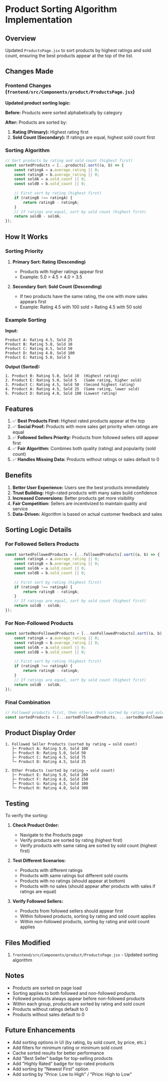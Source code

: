 # Product Sorting Algorithm Implementation

## Overview
Updated `ProductsPage.jsx` to sort products by highest ratings and sold count, ensuring the best products appear at the top of the list.

## Changes Made

### Frontend Changes (`frontend/src/Components/product/ProductsPage.jsx`)

**Updated product sorting logic:**

**Before:** Products were sorted alphabetically by category

**After:** Products are sorted by:
1. **Rating (Primary):** Highest rating first
2. **Sold Count (Secondary):** If ratings are equal, highest sold count first

### Sorting Algorithm

```jsx
// Sort products by rating and sold count (highest first)
const sortedProducts = [...products].sort((a, b) => {
    const ratingA = a.average_rating || 0;
    const ratingB = b.average_rating || 0;
    const soldA = a.sold_count || 0;
    const soldB = b.sold_count || 0;
    
    // First sort by rating (highest first)
    if (ratingB !== ratingA) {
        return ratingB - ratingA;
    }
    // If ratings are equal, sort by sold count (highest first)
    return soldB - soldA;
});
```

## How It Works

### Sorting Priority

1. **Primary Sort: Rating (Descending)**
   - Products with higher ratings appear first
   - Example: 5.0 > 4.5 > 4.0 > 3.5

2. **Secondary Sort: Sold Count (Descending)**
   - If two products have the same rating, the one with more sales appears first
   - Example: Rating 4.5 with 100 sold > Rating 4.5 with 50 sold

### Example Sorting

**Input:**
```
Product A: Rating 4.5, Sold 25
Product B: Rating 5.0, Sold 10
Product C: Rating 4.5, Sold 50
Product D: Rating 4.0, Sold 100
Product E: Rating 5.0, Sold 5
```

**Output (Sorted):**
```
1. Product B: Rating 5.0, Sold 10  (Highest rating)
2. Product E: Rating 5.0, Sold 5   (Same rating, higher sold)
3. Product C: Rating 4.5, Sold 50  (Second highest rating)
4. Product A: Rating 4.5, Sold 25  (Same rating, lower sold)
5. Product D: Rating 4.0, Sold 100 (Lowest rating)
```

## Features

1. ✅ **Best Products First:** Highest rated products appear at the top
2. ✅ **Social Proof:** Products with more sales get priority when ratings are equal
3. ✅ **Followed Sellers Priority:** Products from followed sellers still appear first
4. ✅ **Fair Algorithm:** Combines both quality (rating) and popularity (sold count)
5. ✅ **Handles Missing Data:** Products without ratings or sales default to 0

## Benefits

1. **Better User Experience:** Users see the best products immediately
2. **Trust Building:** High-rated products with many sales build confidence
3. **Increased Conversions:** Better products get more visibility
4. **Fair Competition:** Sellers are incentivized to maintain quality and service
5. **Data-Driven:** Algorithm is based on actual customer feedback and sales

## Sorting Logic Details

### For Followed Sellers Products
```jsx
const sortedFollowedProducts = [...followedProducts].sort((a, b) => {
    const ratingA = a.average_rating || 0;
    const ratingB = b.average_rating || 0;
    const soldA = a.sold_count || 0;
    const soldB = b.sold_count || 0;
    
    // First sort by rating (highest first)
    if (ratingB !== ratingA) {
        return ratingB - ratingA;
    }
    // If ratings are equal, sort by sold count (highest first)
    return soldB - soldA;
});
```

### For Non-Followed Products
```jsx
const sortedNonFollowedProducts = [...nonFollowedProducts].sort((a, b) => {
    const ratingA = a.average_rating || 0;
    const ratingB = b.average_rating || 0;
    const soldA = a.sold_count || 0;
    const soldB = b.sold_count || 0;
    
    // First sort by rating (highest first)
    if (ratingB !== ratingA) {
        return ratingB - ratingA;
    }
    // If ratings are equal, sort by sold count (highest first)
    return soldB - soldA;
});
```

### Final Combination
```jsx
// Followed products first, then others (both sorted by rating and sold count)
const sortedProducts = [...sortedFollowedProducts, ...sortedNonFollowedProducts];
```

## Product Display Order

```
1. Followed Seller Products (sorted by rating → sold count)
   ├─ Product A: Rating 5.0, Sold 100
   ├─ Product B: Rating 5.0, Sold 50
   ├─ Product C: Rating 4.5, Sold 75
   └─ Product D: Rating 4.5, Sold 25

2. Other Products (sorted by rating → sold count)
   ├─ Product E: Rating 5.0, Sold 200
   ├─ Product F: Rating 4.8, Sold 150
   ├─ Product G: Rating 4.5, Sold 100
   └─ Product H: Rating 4.0, Sold 300
```

## Testing

To verify the sorting:

1. **Check Product Order:**
   - Navigate to the Products page
   - Verify products are sorted by rating (highest first)
   - Verify products with same rating are sorted by sold count (highest first)

2. **Test Different Scenarios:**
   - Products with different ratings
   - Products with same ratings but different sold counts
   - Products with no ratings (should appear at bottom)
   - Products with no sales (should appear after products with sales if ratings are equal)

3. **Verify Followed Sellers:**
   - Products from followed sellers should appear first
   - Within followed products, sorting by rating and sold count applies
   - Within non-followed products, sorting by rating and sold count applies

## Files Modified

1. `frontend/src/Components/product/ProductsPage.jsx` - Updated sorting algorithm

## Notes

- Products are sorted on page load
- Sorting applies to both followed and non-followed products
- Followed products always appear before non-followed products
- Within each group, products are sorted by rating and sold count
- Products without ratings default to 0
- Products without sales default to 0

## Future Enhancements

- Add sorting options in UI (by rating, by sold count, by price, etc.)
- Add filters for minimum rating or minimum sold count
- Cache sorted results for better performance
- Add "Best Seller" badge for top-selling products
- Add "Highly Rated" badge for top-rated products
- Add sorting by "Newest First" option
- Add sorting by "Price: Low to High" / "Price: High to Low"

